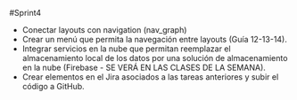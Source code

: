 #Sprint4

* Conectar layouts con navigation (nav_graph)
* Crear un menú que permita la navegación entre layouts (Guía 12-13-14).
* Integrar servicios en la nube que permitan reemplazar el almacenamiento local de los datos por una solución de almacenamiento en la nube (Firebase - SE VERÁ EN LAS CLASES DE LA SEMANA).
*  Crear elementos en el Jira asociados a las tareas anteriores y subir el código a GitHub.

